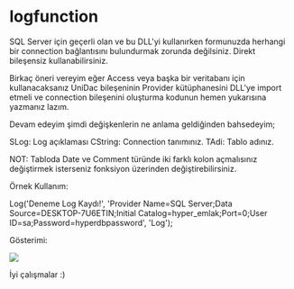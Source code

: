 # logfunction

SQL Server için geçerli olan ve bu DLL'yi kullanırken formunuzda herhangi bir connection bağlantısını bulundurmak zorunda değilsiniz. Direkt bileşensiz kullanabilirsiniz.

Birkaç öneri vereyim eğer Access veya başka bir veritabanı için kullanacaksanız UniDac bileşeninin Provider kütüphanesini DLL'ye import etmeli ve connection bileşenini oluşturma kodunun hemen yukarısına yazmanız lazım. 

Devam edeyim şimdi değişkenlerin ne anlama geldiğinden bahsedeyim;

SLog: Log açıklaması
CString: Connection tanımınız.
TAdi: Tablo adınız.

NOT: Tabloda Date ve Comment türünde iki farklı kolon açmalısınız değiştirmek isterseniz fonksiyon üzerinden değiştirebilirsiniz.

Örnek Kullanım:

Log('Deneme Log Kaydı!', 'Provider Name=SQL Server;Data Source=DESKTOP-7U6ETIN;Initial Catalog=hyper_emlak;Port=0;User ID=sa;Password=hyperdbpassword', 'Log');

Gösterimi:

<a href="https://hizliresim.com/5QL9lz"><img src="https://i.hizliresim.com/5QL9lz.png"></a>

İyi çalışmalar :)
